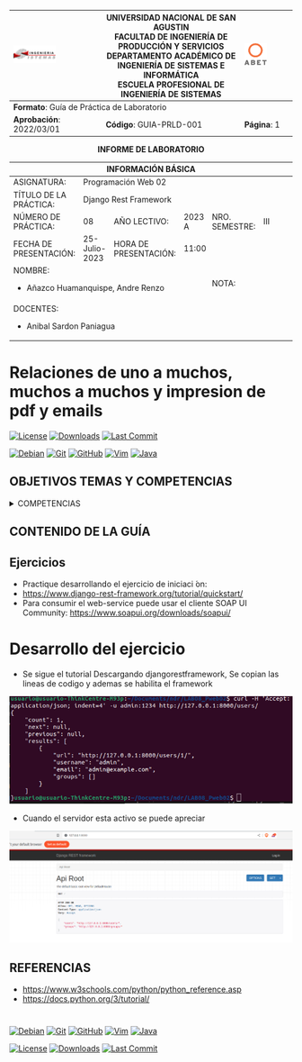 <div>
<table width="1000px">
    <theader>
        <tr>
            <td><img src="https://github.com/rescobedoq/pw2/blob/main/epis.png?raw=true" alt="EPIS" style="width:50%; height:auto"/></td>
            <th>
                <span style="font-weight:bold;">UNIVERSIDAD NACIONAL DE SAN AGUSTIN</span><br />
                <span style="font-weight:bold;">FACULTAD DE INGENIERÍA DE PRODUCCIÓN Y SERVICIOS</span><br />
                <span style="font-weight:bold;">DEPARTAMENTO ACADÉMICO DE INGENIERÍA DE SISTEMAS E INFORMÁTICA</span><br />
                <span style="font-weight:bold;">ESCUELA PROFESIONAL DE INGENIERÍA DE SISTEMAS</span>
            </th>
            <td><img src="https://github.com/rescobedoq/pw2/blob/main/abet.png?raw=true" alt="ABET" style="width:50%; height:auto"/></td>
        </tr>
    </theader>
    <tbody>
        <tr><td colspan="3"><span style="font-weight:bold;">Formato</span>: Guía de Práctica de Laboratorio</td></tr>
        <tr><td><span style="font-weight:bold;">Aprobación</span>:  2022/03/01</td><td><span style="font-weight:bold;">Código</span>: GUIA-PRLD-001</td><td><span style="font-weight:bold;">Página</span>: 1</td></tr>
    </tbody>
</table>
</div>

<div align="center">
    <span style="font-weight:bold;">INFORME DE LABORATORIO</span><br />
</div>

<div align="center">
    <table width="1000px">
        <theader>
            <tr><th colspan="6">INFORMACIÓN BÁSICA</th></tr>
        </theader>
        <tbody>
            <tr><td>ASIGNATURA:</td><td colspan="5">Programación Web 02</td></tr>
            <tr><td>TÍTULO DE LA PRÁCTICA:</td><td colspan="5">Django Rest Framework</td></tr>
            <tr><td>NÚMERO DE PRÁCTICA:</td><td>08</td><td>AÑO LECTIVO:</td><td>2023 A</td><td>NRO. SEMESTRE:</td><td width="60px">  III  </td></tr>
            <tr><td>FECHA DE PRESENTACIÓN:</td><td>25-Julio-2023</td><td>HORA DE PRESENTACIÓN:</td><td colspan="3">11:00</td></tr>
            <tr>
              <td colspan="4">NOMBRE:
                <ul>
            	    <li>Añazco Huamanquispe, Andre Renzo</li>
                </ul>
              </td>
              <td>NOTA:</td><td></td>
            </tr>
            <tr>
              <td colspan="6" width="1000px">DOCENTES:
                <ul>
        	        <li>Anibal Sardon Paniagua</li>
                </ul>
              </td>
            </tr>
        </tbody>
    </table>
</div>

# Relaciones de uno a muchos, muchos a muchos y impresion de pdf y emails

[![License][license]][license-file]
[![Downloads][downloads]][releases]
[![Last Commit][last-commit]][releases]

[![Debian][Debian]][debian-site]
[![Git][Git]][git-site]
[![GitHub][GitHub]][github-site]
[![Vim][Vim]][vim-site]
[![Java][Java]][java-site]

## OBJETIVOS TEMAS Y COMPETENCIAS



<details>

<summary>COMPETENCIAS</summary>

- C.c Diseña responsablemente sistemas, componentes o procesos para satisfacer necesidades dentro de restricciones realistas: económicas, medio ambientales, sociales, políticas, éticas, de salud, de seguridad, manufacturación y sostenibilidad.

- C.m Construye responsablemente soluciones siguiendo un proceso adecuado llevando a cabo las pruebas ajustada a los recursos disponibles del cliente.

- C.p Aplica de forma flexible técnicas, métodos, principios, normas, estándares y herramientas de ingeniería necesarias para la construcción de software e implementación de sistemas de información.

</details>

## CONTENIDO DE LA GUÍA



## Ejercicios

- Practique desarrollando el ejercicio de iniciaci ́on:
- https://www.django-rest-framework.org/tutorial/quickstart/
- Para consumir el web-service puede usar el cliente SOAP UI Community: https://www.soapui.org/downloads/soapui/


# Desarrollo del ejercicio


- Se sigue el tutorial Descargando djangorestframework, Se copian las lineas de codigo y ademas se habilita el framework

![curl](img/curl.png)


- Cuando el servidor esta activo se puede apreciar

![curl](img/serv.png)



## REFERENCIAS

- https://www.w3schools.com/python/python_reference.asp
- https://docs.python.org/3/tutorial/

#

[license]: https://img.shields.io/github/license/rescobedoq/pw2?label=rescobedoq
[license-file]: https://github.com/rescobedoq/pw2/blob/main/LICENSE
[downloads]: https://img.shields.io/github/downloads/rescobedoq/pw2/total?label=Downloads
[releases]: https://github.com/rescobedoq/pw2/releases/
[last-commit]: https://img.shields.io/github/last-commit/rescobedoq/pw2?label=Last%20Commit
[Debian]: https://img.shields.io/badge/Debian-D70A53?style=for-the-badge&logo=debian&logoColor=white
[debian-site]: https://www.debian.org/index.es.html
[Git]: https://img.shields.io/badge/git-%23F05033.svg?style=for-the-badge&logo=git&logoColor=white
[git-site]: https://git-scm.com/
[GitHub]: https://img.shields.io/badge/github-%23121011.svg?style=for-the-badge&logo=github&logoColor=white
[github-site]: https://github.com/
[Vim]: https://img.shields.io/badge/VIM-%2311AB00.svg?style=for-the-badge&logo=vim&logoColor=white
[vim-site]: https://www.vim.org/
[Java]: https://img.shields.io/badge/java-%23ED8B00.svg?style=for-the-badge&logo=java&logoColor=white
[java-site]: https://docs.oracle.com/javase/tutorial/

[![Debian][Debian]][debian-site]
[![Git][Git]][git-site]
[![GitHub][GitHub]][github-site]
[![Vim][Vim]][vim-site]
[![Java][Java]][java-site]

[![License][license]][license-file]
[![Downloads][downloads]][releases]
[![Last Commit][last-commit]][releases]
